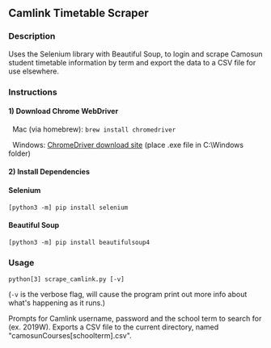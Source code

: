 ## Camlink Timetable Scraper

### Description

Uses the Selenium library with Beautiful Soup, to login and scrape Camosun student timetable information by term and export the data to a CSV file for use elsewhere.

### Instructions

#### 1) Download Chrome WebDriver

&nbsp;&nbsp;Mac (via homebrew):  ```brew install chromedriver```

&nbsp;&nbsp;Windows: [ChromeDriver download site](http://chromedriver.chromium.org/downloads) (place .exe file in C:\Windows folder)

#### 2) Install Dependencies

#### Selenium
```[python3 -m] pip install selenium```

#### Beautiful Soup

```[python3 -m] pip install beautifulsoup4```

### Usage

```python[3] scrape_camlink.py [-v]```

(```-v``` is the verbose flag, will cause the program print out more info about what's happening as it runs.)

Prompts for Camlink username, password and the school term to search for (ex. 2019W). Exports a CSV file to the current directory, named "camosunCourses[schoolterm].csv".





